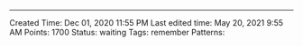 ---
Created Time: Dec 01, 2020 11:55 PM
Last edited time: May 20, 2021 9:55 AM
Points: 1700
Status: waiting
Tags: remember
Patterns: 